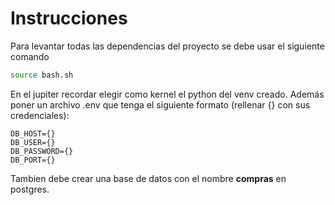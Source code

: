 # Instrucciones

Para levantar todas las dependencias del proyecto se debe usar el siguiente comando

```bash
source bash.sh
```

En el jupiter recordar elegir como kernel el python del venv creado. Además poner un archivo .env que tenga el siguiente formato (rellenar {} con sus credenciales):

```config
DB_HOST={}
DB_USER={}
DB_PASSWORD={}
DB_PORT={}
```

Tambien debe crear una base de datos con el nombre **compras** en postgres. 






